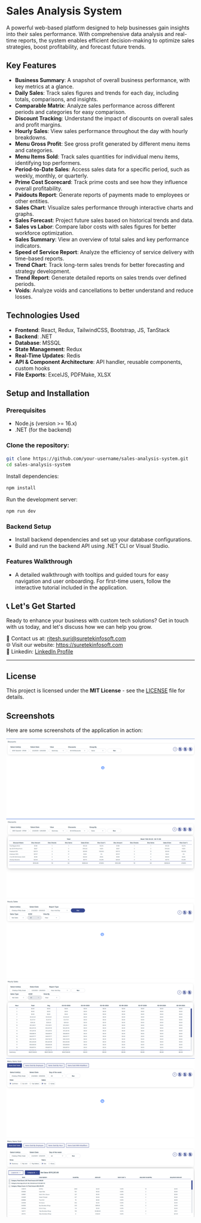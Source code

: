 # Sales Analysis System 

A powerful web-based platform designed to help businesses gain insights into their sales performance. With comprehensive data analysis and real-time reports, the system enables efficient decision-making to optimize sales strategies, boost profitability, and forecast future trends.

## Key Features

- **Business Summary**: A snapshot of overall business performance, with key metrics at a glance.
- **Daily Sales**: Track sales figures and trends for each day, including totals, comparisons, and insights.
- **Comparable Matrix**: Analyze sales performance across different periods and categories for easy comparison.
- **Discount Tracking**: Understand the impact of discounts on overall sales and profit margins.
- **Hourly Sales**: View sales performance throughout the day with hourly breakdowns.
- **Menu Gross Profit**: See gross profit generated by different menu items and categories.
- **Menu Items Sold**: Track sales quantities for individual menu items, identifying top performers.
- **Period-to-Date Sales**: Access sales data for a specific period, such as weekly, monthly, or quarterly.
- **Prime Cost Scorecard**: Track prime costs and see how they influence overall profitability.
- **Paidouts Report**: Generate reports of payments made to employees or other entities.
- **Sales Chart**: Visualize sales performance through interactive charts and graphs.
- **Sales Forecast**: Project future sales based on historical trends and data.
- **Sales vs Labor**: Compare labor costs with sales figures for better workforce optimization.
- **Sales Summary**: View an overview of total sales and key performance indicators.
- **Speed of Service Report**: Analyze the efficiency of service delivery with time-based reports.
- **Trend Chart**: Track long-term sales trends for better forecasting and strategy development.
- **Trend Report**: Generate detailed reports on sales trends over defined periods.
- **Voids**: Analyze voids and cancellations to better understand and reduce losses.

## Technologies Used

- **Frontend**: React, Redux, TailwindCSS, Bootstrap, JS, TanStack
- **Backend**: .NET
- **Database**: MSSQL
- **State Management**: Redux
- **Real-Time Updates**: Redis
- **API & Component Architecture**: API handler, reusable components, custom hooks
- **File Exports**: ExcelJS, PDFMake, XLSX

## Setup and Installation

### Prerequisites

- Node.js (version >= 16.x)
- .NET (for the backend)

### Clone the repository:

```bash
git clone https://github.com/your-username/sales-analysis-system.git
cd sales-analysis-system
```
Install dependencies:
```bash
npm install
```
Run the development server:
```bash
npm run dev
```

### Backend Setup
- Install backend dependencies and set up your database configurations.
- Build and run the backend API using .NET CLI or Visual Studio.

### Features Walkthrough
- A detailed walkthrough with tooltips and guided tours for easy navigation and user onboarding. For first-time users, follow the interactive tutorial included in the application.

## 📞 Let's Get Started

Ready to enhance your business with custom tech solutions? Get in touch with us today, and let's discuss how we can help you grow.

📧 Contact us at: ritesh.suri@suretekinfosoft.com  
🌐 Visit our website: https://suretekinfosoft.com   
🔗 Linkedin: [LinkedIn Profile](https://www.linkedin.com/company/suretek-infosoft-pvt--ltd-/posts/?feedView=all)

---

## License

This project is licensed under the **MIT License** - see the [LICENSE](LICENSE) file for details.

## Screenshots

Here are some screenshots of the application in action:

![screenshot](assets/images/screenshot1.png)
![screenshot](assets/images/screenshot2.png)
![screenshot](assets/images/screenshot3.png)
![screenshot](assets/images/screenshot4.png)
![screenshot](assets/images/screenshot5.png)
![screenshot](assets/images/screenshot6.png)

